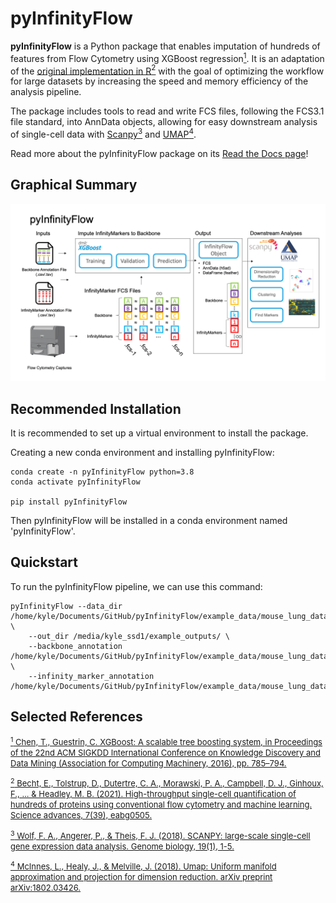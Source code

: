 # pyInfinityFlow

**pyInfinityFlow** is a Python package that enables imputation of hundreds of features from Flow Cytometry using XGBoost regression[<sup>1</sup>](https://dl.acm.org/doi/abs/10.1145/2939672.2939785). It is an adaptation of the [original implementation in R](https://github.com/ebecht/infinityFlow)[<sup>2</sup>](https://www.science.org/doi/full/10.1126/sciadv.abg0505) with the goal of optimizing the workflow for large datasets by increasing the speed and memory efficiency of the analysis pipeline. 

The package includes tools to read and write FCS files, following the FCS3.1 file standard, into AnnData objects, allowing for easy downstream analysis of single-cell data with [Scanpy](https://scanpy.readthedocs.io/en/stable/index.html)[<sup>3</sup>](https://genomebiology.biomedcentral.com/articles/10.1186/s13059-017-1382-0?ref=https://githubhelp.com) and [UMAP](https://umap-learn.readthedocs.io/en/latest/index.html)[<sup>4</sup>](https://arxiv.org/abs/1802.03426).

Read more about the pyInfinityFlow package on its [Read the Docs page](https://pyinfinityflow.readthedocs.io/en/latest/)!


## Graphical Summary
![graphical summary of pyinfinityflow workflow](images/graphical_summary.png "Graphical Summary")

## Recommended Installation
It is recommended to set up a virtual environment to install the package.

Creating a new conda environment and installing pyInfinityFlow:
```console
conda create -n pyInfinityFlow python=3.8
conda activate pyInfinityFlow

pip install pyInfinityFlow
```

Then pyInfinityFlow will be installed in a conda environment named 'pyInfinityFlow'.


## Quickstart
To run the pyInfinityFlow pipeline, we can use this command:

```console
pyInfinityFlow --data_dir /home/kyle/Documents/GitHub/pyInfinityFlow/example_data/mouse_lung_dataset_subset/ \
    --out_dir /media/kyle_ssd1/example_outputs/ \
    --backbone_annotation /home/kyle/Documents/GitHub/pyInfinityFlow/example_data/mouse_lung_dataset_subset_backbone_anno.csv \
    --infinity_marker_annotation /home/kyle/Documents/GitHub/pyInfinityFlow/example_data/mouse_lung_dataset_subset_infinity_marker_anno.csv
```

## Selected References
[<font size="2"><sup>1</sup> Chen, T., Guestrin, C. XGBoost: A scalable tree boosting system, in Proceedings of the 22nd ACM SIGKDD International Conference on Knowledge Discovery and Data Mining (Association for Computing Machinery, 2016), pp. 785–794.</font>](https://dl.acm.org/doi/abs/10.1145/2939672.2939785)

[<font size="2"><sup>2</sup> Becht, E., Tolstrup, D., Dutertre, C. A., Morawski, P. A., Campbell, D. J., Ginhoux, F., ... & Headley, M. B. (2021). High-throughput single-cell quantification of hundreds of proteins using conventional flow cytometry and machine learning. Science advances, 7(39), eabg0505. </font>](https://www.science.org/doi/full/10.1126/sciadv.abg0505)

[<font size="2"><sup>3</sup> Wolf, F. A., Angerer, P., & Theis, F. J. (2018). SCANPY: large-scale single-cell gene expression data analysis. Genome biology, 19(1), 1-5. </font>](https://genomebiology.biomedcentral.com/articles/10.1186/s13059-017-1382-0?ref=https://githubhelp.com)

[<font size="2"><sup>4</sup> McInnes, L., Healy, J., & Melville, J. (2018). Umap: Uniform manifold approximation and projection for dimension reduction. arXiv preprint arXiv:1802.03426. </font>](https://arxiv.org/abs/1802.03426)
